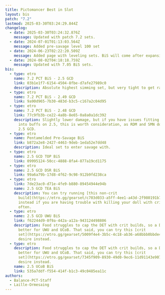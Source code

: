 ```yaml
---
title: Pictomancer Best in Slot
layout: bis
patch: "7.2"
lastmod: 2025-03-30T03:24:29.844Z
changelog:
  - date: 2025-03-30T03:24:32.876Z
    message: Updated with patch 7.2 sets.
  - date: 2024-07-01T01:13:03.564Z
    message: Added pre-savage level 100 set
  - date: 2024-06-23T02:22:20.509Z
    message: Added page with leveling sets. BiS will come after expansion launch.
  - date: 2024-08-02T04:18:18.759Z
    message: Updated with 7.05 BiS sets.
bis:
  - type: etro
    name: 7.2 PCT BiS - 2.5 GCD
    link: 03b1e1f7-6154-4504-8fbe-d7afe27989c0
    description: Absolute highest simming set, but very tight to get rainbow drip in buffs.
  - type: etro
    name: 7.2 PCT BiS - 2.49 GCD
    link: 9a90d965-7b30-483d-b3c5-c167a2c04d95
  - type: etro
    name: 7.2 PCT BiS - 2.48 GCD
    link: 77c9fb3b-ce22-4a8b-8e65-0a8a0a1dc392
    description: Slightly lower damage, but if you have issues fitting the last RD
      into buffs on 2.5, this is worth consideration, as RDM and SMN don't want
      2.5 GCD.
  - type: etro
    name: Pentamelded Pre-Savage BiS
    link: b872a2e8-2427-4463-9deb-1eda52e7dd48
    description: Ideal set to enter savage with.
  - type: etro
    name: 2.5 GCD TOP BiS
    link: 09995124-50cc-4888-8fa4-877a19cd1175
  - type: etro
    name: 2.5 GCD DSR BiS
    link: 99a6a79b-17d8-4f62-9c98-912b9fd238ca
  - type: etro
    link: 7de23ac0-d71e-4fe9-b880-89454944e94b
    name: 2.5 GCD TEA BiS
    description: You can try running [this non-crit
      build](https://etro.gg/gearset/c703d033-a5ff-4ee1-a43d-2f980191b758)
      instead if you are having trouble with killing your doll with crits too
      often.
  - type: etro
    name: 2.5 GCD UWU BiS
    link: f62244d9-0f9a-442a-a12a-943124498806
    description: Food struggles to cap the DET with crit builds, so a DET/DH set is
      better for UWU and UCoB. That said, you can try this [crit
      set](https://etro.gg/gearset/5009f4e4-3b5c-4c18-ab36-a68bbb0bbde4) if you
      desire instead.
  - type: etro
    description: Food struggles to cap the DET with crit builds, so a DET/DH set is
      better for UWU and UCoB. That said, you can try this [crit
      set](https://etro.gg/gearset/7345f909-8930-49d0-9ec6-11d91143e907) if you
      desire instead.
    name: 2.5 UCoB BiS
    link: 535a7ddf-f554-414f-b1c3-49c0485ea11c
authors:
  - Balance-PCT-Staff
  - Laille-Ormesaing
---
```

